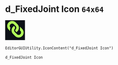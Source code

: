 # d_FixedJoint Icon `64x64`
<img src="/img/d_FixedJoint%20Icon.png" width=64 height=64>

``` CSharp
EditorGUIUtility.IconContent("d_FixedJoint Icon")
```
```
d_FixedJoint Icon
```
